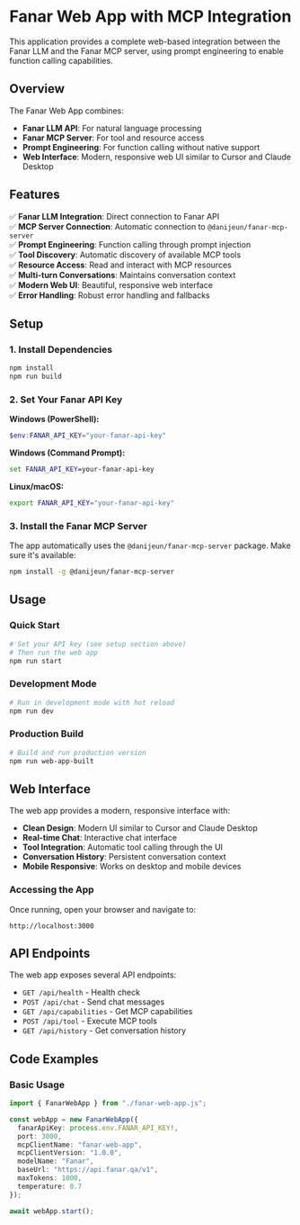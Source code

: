 # Fanar Web App with MCP Integration

This application provides a complete web-based integration between the Fanar LLM and the Fanar MCP server, using prompt engineering to enable function calling capabilities.

## Overview

The Fanar Web App combines:
- **Fanar LLM API**: For natural language processing
- **Fanar MCP Server**: For tool and resource access
- **Prompt Engineering**: For function calling without native support
- **Web Interface**: Modern, responsive web UI similar to Cursor and Claude Desktop

## Features

✅ **Fanar LLM Integration**: Direct connection to Fanar API  
✅ **MCP Server Connection**: Automatic connection to `@danijeun/fanar-mcp-server`  
✅ **Prompt Engineering**: Function calling through prompt injection  
✅ **Tool Discovery**: Automatic discovery of available MCP tools  
✅ **Resource Access**: Read and interact with MCP resources  
✅ **Multi-turn Conversations**: Maintains conversation context  
✅ **Modern Web UI**: Beautiful, responsive web interface  
✅ **Error Handling**: Robust error handling and fallbacks  

## Setup

### 1. Install Dependencies

```bash
npm install
npm run build
```

### 2. Set Your Fanar API Key

**Windows (PowerShell):**
```powershell
$env:FANAR_API_KEY="your-fanar-api-key"
```

**Windows (Command Prompt):**
```cmd
set FANAR_API_KEY=your-fanar-api-key
```

**Linux/macOS:**
```bash
export FANAR_API_KEY="your-fanar-api-key"
```

### 3. Install the Fanar MCP Server

The app automatically uses the `@danijeun/fanar-mcp-server` package. Make sure it's available:

```bash
npm install -g @danijeun/fanar-mcp-server
```

## Usage

### Quick Start

```bash
# Set your API key (see setup section above)
# Then run the web app
npm run start
```

### Development Mode

```bash
# Run in development mode with hot reload
npm run dev
```

### Production Build

```bash
# Build and run production version
npm run web-app-built
```

## Web Interface

The web app provides a modern, responsive interface with:

- **Clean Design**: Modern UI similar to Cursor and Claude Desktop
- **Real-time Chat**: Interactive chat interface
- **Tool Integration**: Automatic tool calling through the UI
- **Conversation History**: Persistent conversation context
- **Mobile Responsive**: Works on desktop and mobile devices

### Accessing the App

Once running, open your browser and navigate to:
```
http://localhost:3000
```

## API Endpoints

The web app exposes several API endpoints:

- `GET /api/health` - Health check
- `POST /api/chat` - Send chat messages
- `GET /api/capabilities` - Get MCP capabilities
- `POST /api/tool` - Execute MCP tools
- `GET /api/history` - Get conversation history

## Code Examples

### Basic Usage

```typescript
import { FanarWebApp } from "./fanar-web-app.js";

const webApp = new FanarWebApp({
  fanarApiKey: process.env.FANAR_API_KEY!,
  port: 3000,
  mcpClientName: "fanar-web-app",
  mcpClientVersion: "1.0.0",
  modelName: "Fanar",
  baseUrl: "https://api.fanar.qa/v1",
  maxTokens: 1000,
  temperature: 0.7
});

await webApp.start();
``` 